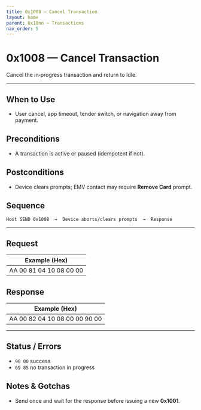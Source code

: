 ```yaml
---
title: 0x1008 — Cancel Transaction
layout: home
parent: 0x10nn – Transactions
nav_order: 5
---
```


# 0x1008 — Cancel Transaction

Cancel the in‑progress transaction and return to Idle.

---

## When to Use
- User cancel, app timeout, tender switch, or navigation away from payment.

## Preconditions
- A transaction is active or paused (idempotent if not).

## Postconditions
- Device clears prompts; EMV contact may require **Remove Card** prompt.

## Sequence
```
Host SEND 0x1008  →  Device aborts/clears prompts  →  Response
```

---

## Request
| Example (Hex) |
|---------------|
| AA 00 81 04 10 08 00 00 |

## Response
| Example (Hex) |
|---------------|
| AA 00 82 04 10 08 00 00 90 00 |

---

## Status / Errors
- `90 00` success
- `69 85` no transaction in progress

## Notes & Gotchas
- Send once and wait for the response before issuing a new **0x1001**.
